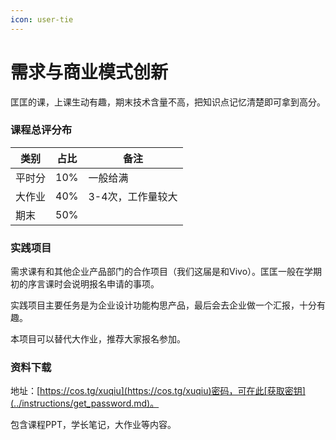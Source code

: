 ```yaml
---
icon: user-tie
---
```


# 需求与商业模式创新

匡匡的课，上课生动有趣，期末技术含量不高，把知识点记忆清楚即可拿到高分。

### 课程总评分布

| 类别  | 占比  | 备注         |
| --- | --- | ---------- |
| 平时分 | 10% | 一般给满       |
| 大作业 | 40% | 3-4次，工作量较大 |
| 期末  | 50% |            |

### 实践项目

需求课有和其他企业产品部门的合作项目（我们这届是和Vivo）。匡匡一般在学期初的序言课时会说明报名申请的事项。

实践项目主要任务是为企业设计功能构思产品，最后会去企业做一个汇报，十分有趣。

本项目可以替代大作业，推荐大家报名参加。

### 资料下载

地址：[https://cos.tg/xuqiu](https://cos.tg/xuqiu)密码，可在此[获取密钥](../instructions/get_password.md)。

包含课程PPT，学长笔记，大作业等内容。

